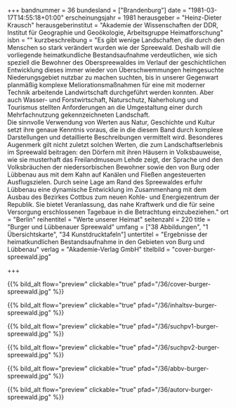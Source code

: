 +++
bandnummer = 36
bundesland = ["Brandenburg"]
date = "1981-03-17T14:55:18+01:00"
erscheinungsjahr = 1981
herausgeber = "Heinz-Dieter Krausch"
herausgeberinstitut = "Akademie der Wissenschaften der DDR, Institut für Geographie und Geoökologie, Arbeitsgruppe Heimatforschung"
isbn = ""
kurzbeschreibung = "Es gibt wenige Landschaften, die durch den Menschen so stark verändert wurden wie der Spreewald. Deshalb will die vorliegende heimatkundliche Bestandsaufnahme verdeutlichen, wie sich speziell die Bewohner des Oberspreewaldes im Verlauf der geschichtlichen Entwicklung dieses immer wieder von Überschwemmungen heimgesuchte Niederungsgebiet nutzbar zu machen suchten, bis in unserer Gegenwart planmäßig komplexe Meliorationsmaßnahmen für eine mit moderner Technik arbeitende Landwirtschaft durchgeführt werden konnten. Aber auch Wasser- und Forstwirtschaft, Naturschutz, Naherholung und Tourismus stellten Anforderungen an die Umgestaltung einer durch Mehrfachnutzung gekennzeichneten Landschaft.  <br> Die sinnvolle Verwendung von Werten aus Natur, Geschichte und Kultur setzt ihre genaue Kenntnis voraus, die in die diesem Band durch komplexe Darstellungen und detaillierte Beschreibungen vermittelt wird. Besonderes Augenmerk gilt nicht zuletzt solchen Werten, die zum Landschaftserlebnis im Spreewald beitragen: den Dörfern mit ihren Häusern in Volksbauweise, wie sie musterhaft das Freilandmuseum Lehde zeigt, der Sprache und den Volksbräuchen der niedersorbischen Bewohner sowie den von Burg oder Lübbenau aus mit dem Kahn auf Kanälen und Fließen angesteuerten Ausflugszielen. Durch seine Lage am Rand des Spreewaldes erfuhr Lübbenau eine dynamische Entwicklung im Zusammenhang mit dem Ausbau des Bezirkes Cottbus zum neuen Kohle- und Energiezentrum der Republik. Sie bietet Veranlassung, das nahe Kraftwerk und die für seine Versorgung erschlossenen Tagebaue in die Betrachtung einzubeziehen."
ort = "Berlin"
reihentitel = "Werte unserer Heimat"
seitenzahl = 220
title = "Burger und Lübbenauer Spreewald"
umfang = ["38 Abbildungen", "1 Übersichtskarte", "34 Kunstdrucktafeln"]
untertitel = "Ergebnisse der heimatkundlichen Bestandsaufnahme in den Gebieten von Burg und Lübbenau"
verlag = "Akademie-Verlag GmbH"
titelbild = "cover-burger-spreewald.jpg"

+++

{{% bild_alt flow="preview" clickable="true" pfad="/36/cover-burger-spreewald.jpg"   %}}

{{% bild_alt flow="preview" clickable="true" pfad="/36/inhaltsv-burger-spreewald.jpg"   %}}

{{% bild_alt flow="preview" clickable="true" pfad="/36/suchpv1-burger-spreewald.jpg"   %}}

{{% bild_alt flow="preview" clickable="true" pfad="/36/suchpv2-burger-spreewald.jpg"   %}}

{{% bild_alt flow="preview" clickable="true" pfad="/36/abbv-burger-spreewald.jpg"   %}}

{{% bild_alt flow="preview" clickable="true" pfad="/36/autorv-burger-spreewald.jpg"   %}}
